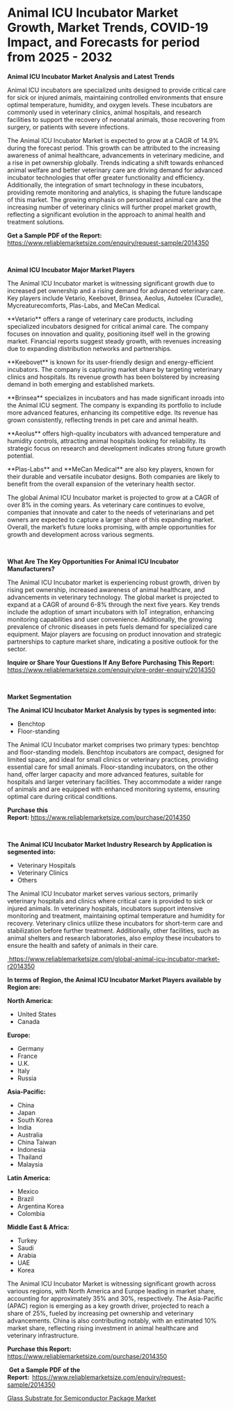 <p><h1>Animal ICU Incubator Market Growth, Market Trends, COVID-19 Impact, and Forecasts for period from 2025 - 2032</h1></p><p><strong>Animal ICU Incubator Market Analysis and Latest Trends</strong></p>
<p><p>Animal ICU incubators are specialized units designed to provide critical care for sick or injured animals, maintaining controlled environments that ensure optimal temperature, humidity, and oxygen levels. These incubators are commonly used in veterinary clinics, animal hospitals, and research facilities to support the recovery of neonatal animals, those recovering from surgery, or patients with severe infections.</p><p>The Animal ICU Incubator Market is expected to grow at a CAGR of 14.9% during the forecast period. This growth can be attributed to the increasing awareness of animal healthcare, advancements in veterinary medicine, and a rise in pet ownership globally. Trends indicating a shift towards enhanced animal welfare and better veterinary care are driving demand for advanced incubator technologies that offer greater functionality and efficiency. Additionally, the integration of smart technology in these incubators, providing remote monitoring and analytics, is shaping the future landscape of this market. The growing emphasis on personalized animal care and the increasing number of veterinary clinics will further propel market growth, reflecting a significant evolution in the approach to animal health and treatment solutions.</p></p>
<p><strong>Get a Sample PDF of the Report:&nbsp;</strong> <a href="https://www.reliablemarketsize.com/enquiry/request-sample/2014350?utm_campaign=3091&utm_medium=2&utm_source=Github&utm_content=ia&utm_term=29032025&utm_id=animal-icu-incubator">https://www.reliablemarketsize.com/enquiry/request-sample/2014350</a></p>
<p>&nbsp;</p>
<p><strong>Animal ICU Incubator Major Market Players</strong></p>
<p><p>The Animal ICU Incubator market is witnessing significant growth due to increased pet ownership and a rising demand for advanced veterinary care. Key players include Vetario, Keebovet, Brinsea, Aeolus, Autoelex (Curadle), Mycreaturecomforts, Plas-Labs, and MeCan Medical.</p><p>**Vetario** offers a range of veterinary care products, including specialized incubators designed for critical animal care. The company focuses on innovation and quality, positioning itself well in the growing market. Financial reports suggest steady growth, with revenues increasing due to expanding distribution networks and partnerships.</p><p>**Keebovet** is known for its user-friendly design and energy-efficient incubators. The company is capturing market share by targeting veterinary clinics and hospitals. Its revenue growth has been bolstered by increasing demand in both emerging and established markets.</p><p>**Brinsea** specializes in incubators and has made significant inroads into the Animal ICU segment. The company is expanding its portfolio to include more advanced features, enhancing its competitive edge. Its revenue has grown consistently, reflecting trends in pet care and animal health.</p><p>**Aeolus** offers high-quality incubators with advanced temperature and humidity controls, attracting animal hospitals looking for reliability. Its strategic focus on research and development indicates strong future growth potential.</p><p>**Plas-Labs** and **MeCan Medical** are also key players, known for their durable and versatile incubator designs. Both companies are likely to benefit from the overall expansion of the veterinary health sector.</p><p>The global Animal ICU Incubator market is projected to grow at a CAGR of over 8% in the coming years. As veterinary care continues to evolve, companies that innovate and cater to the needs of veterinarians and pet owners are expected to capture a larger share of this expanding market. Overall, the market’s future looks promising, with ample opportunities for growth and development across various segments.</p></p>
<p>&nbsp;</p>
<p><strong>What Are The Key Opportunities For Animal ICU Incubator Manufacturers?</strong></p>
<p><p>The Animal ICU Incubator market is experiencing robust growth, driven by rising pet ownership, increased awareness of animal healthcare, and advancements in veterinary technology. The global market is projected to expand at a CAGR of around 6-8% through the next five years. Key trends include the adoption of smart incubators with IoT integration, enhancing monitoring capabilities and user convenience. Additionally, the growing prevalence of chronic diseases in pets fuels demand for specialized care equipment. Major players are focusing on product innovation and strategic partnerships to capture market share, indicating a positive outlook for the sector.</p></p>
<p><strong>Inquire or Share Your Questions If Any Before Purchasing This Report:</strong> <a href="https://www.reliablemarketsize.com/enquiry/pre-order-enquiry/2014350?utm_campaign=3091&utm_medium=2&utm_source=Github&utm_content=ia&utm_term=29032025&utm_id=animal-icu-incubator">https://www.reliablemarketsize.com/enquiry/pre-order-enquiry/2014350</a></p>
<p>&nbsp;</p>
<p><strong>Market Segmentation</strong></p>
<p><strong>The Animal ICU Incubator Market Analysis by types is segmented into:</strong></p>
<p><ul><li>Benchtop</li><li>Floor-standing</li></ul></p>
<p><p>The Animal ICU Incubator market comprises two primary types: benchtop and floor-standing models. Benchtop incubators are compact, designed for limited space, and ideal for small clinics or veterinary practices, providing essential care for small animals. Floor-standing incubators, on the other hand, offer larger capacity and more advanced features, suitable for hospitals and larger veterinary facilities. They accommodate a wider range of animals and are equipped with enhanced monitoring systems, ensuring optimal care during critical conditions.</p></p>
<p><strong>Purchase this Report:&nbsp;</strong><a href="https://www.reliablemarketsize.com/purchase/2014350?utm_campaign=3091&utm_medium=2&utm_source=Github&utm_content=ia&utm_term=29032025&utm_id=animal-icu-incubator">https://www.reliablemarketsize.com/purchase/2014350</a></p>
<p>&nbsp;</p>
<p><strong>The Animal ICU Incubator Market Industry Research by Application is segmented into:</strong></p>
<p><ul><li>Veterinary Hospitals</li><li>Veterinary Clinics</li><li>Others</li></ul></p>
<p><p>The Animal ICU Incubator market serves various sectors, primarily veterinary hospitals and clinics where critical care is provided to sick or injured animals. In veterinary hospitals, incubators support intensive monitoring and treatment, maintaining optimal temperature and humidity for recovery. Veterinary clinics utilize these incubators for short-term care and stabilization before further treatment. Additionally, other facilities, such as animal shelters and research laboratories, also employ these incubators to ensure the health and safety of animals in their care.</p></p>
<p><a href="https://www.reliablemarketsize.com/global-animal-icu-incubator-market-r2014350?utm_campaign=3091&utm_medium=2&utm_source=Github&utm_content=ia&utm_term=29032025&utm_id=animal-icu-incubator">&nbsp;https://www.reliablemarketsize.com/global-animal-icu-incubator-market-r2014350</a></p>
<p><strong>In terms of Region, the Animal ICU Incubator Market Players available by Region are:</strong></p>
<p>
    <p> <strong> North America: </strong>
        <ul>
            <li>United States</li>
            <li>Canada</li>
        </ul>
        </p> 
    <p> <strong> Europe: </strong>
        <ul>
            <li>Germany</li>
            <li>France</li>
            <li>U.K.</li>
            <li>Italy</li>
            <li>Russia</li>
        </ul>
        </p> 
    <p> <strong> Asia-Pacific: </strong>
        <ul>
            <li>China</li>
            <li>Japan</li>
            <li>South Korea</li>
            <li>India</li>
            <li>Australia</li>
            <li>China Taiwan</li>
            <li>Indonesia</li>
            <li>Thailand</li>
            <li>Malaysia</li>
        </ul>
        </p> 
    <p> <strong> Latin America: </strong>
        <ul>
            <li>Mexico</li>
            <li>Brazil</li>
            <li>Argentina Korea</li>
            <li>Colombia</li>
        </ul>
        </p> 
    <p> <strong> Middle East & Africa: </strong>
        <ul>
            <li>Turkey</li>
            <li>Saudi</li>
            <li>Arabia</li>
            <li>UAE</li>
            <li>Korea</li>
        </ul>
    </p>
    </p>
<p><p>The Animal ICU Incubator Market is witnessing significant growth across various regions, with North America and Europe leading in market share, accounting for approximately 35% and 30%, respectively. The Asia-Pacific (APAC) region is emerging as a key growth driver, projected to reach a share of 25%, fueled by increasing pet ownership and veterinary advancements. China is also contributing notably, with an estimated 10% market share, reflecting rising investment in animal healthcare and veterinary infrastructure.</p></p>
<p><strong>Purchase this Report: </strong><a href="https://www.reliablemarketsize.com/purchase/2014350?utm_campaign=3091&utm_medium=2&utm_source=Github&utm_content=ia&utm_term=29032025&utm_id=animal-icu-incubator">https://www.reliablemarketsize.com/purchase/2014350</a></p>
<p>&nbsp;<strong>Get a Sample PDF of the Report:&nbsp;&nbsp;</strong><a href="https://www.reliablemarketsize.com/enquiry/request-sample/2014350?utm_campaign=3091&utm_medium=2&utm_source=Github&utm_content=ia&utm_term=29032025&utm_id=animal-icu-incubator">https://www.reliablemarketsize.com/enquiry/request-sample/2014350</a></p>
<p><strong></strong></p>
<p><p><a href="https://github.com/nacrehuipie/Market-Research-Report-List-1/blob/main/glass-substrate-for-semiconductor-package-market.md?utm_campaign=3091&utm_medium=2&utm_source=Github&utm_content=ia&utm_term=29032025&utm_id=animal-icu-incubator">Glass Substrate for Semiconductor Package Market</a></p></p>